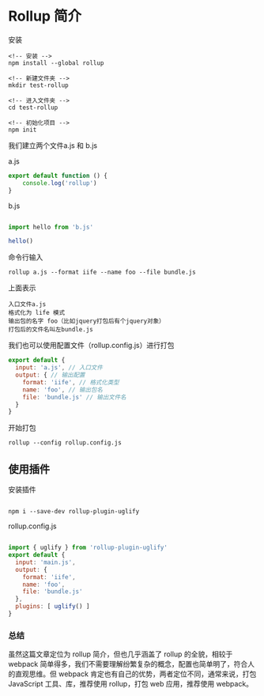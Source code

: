 # Rollup 简介

安装

```shell
<!-- 安装 -->
npm install --global rollup

<!-- 新建文件夹 -->
mkdir test-rollup

<!-- 进入文件夹 -->
cd test-rollup

<!-- 初始化项目 -->
npm init
```

我们建立两个文件a.js 和 b.js

a.js

```javascript
export default function () {
    console.log('rollup')
}
```

b.js

```javascript

import hello from 'b.js'

hello()

```

命令行输入

```shell
rollup a.js --format iife --name foo --file bundle.js
```

上面表示

    入口文件a.js
    格式化为 life 模式
    输出包的名字 foo（比如jquery打包后有个jquery对象）
    打包后的文件名叫左bundle.js

我们也可以使用配置文件（rollup.config.js）进行打包

```javascript
export default {
  input: 'a.js', // 入口文件
  output: { // 输出配置
    format: 'iife', // 格式化类型
    name: 'foo', // 输出包名
    file: 'bundle.js' // 输出文件名
  }
}
```

开始打包

```shell
rollup --config rollup.config.js
```

## 使用插件

安装插件

```shell

npm i --save-dev rollup-plugin-uglify

```

rollup.config.js

```javascript

import { uglify } from 'rollup-plugin-uglify'
export default {
  input: 'main.js',
  output: {
    format: 'iife',
    name: 'foo',
    file: 'bundle.js'
  },
  plugins: [ uglify() ]
}
```

### 总结

虽然这篇文章定位为 rollup 简介，但也几乎涵盖了 rollup 的全貌，相较于 webpack 简单得多，我们不需要理解纷繁复杂的概念，配置也简单明了，符合人的直观思维。但 webpack 肯定也有自己的优势，两者定位不同，通常来说，打包 JavaScript 工具、库，推荐使用 rollup，打包 web 应用，推荐使用 webpack。